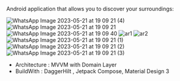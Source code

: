 Android application that allows you to discover your surroundings:

![WhatsApp Image 2023-05-21 at 19 09 21 (4)](https://github.com/changhaowu00/MapAround-Android/assets/67517715/34c6b3db-b3fd-4a9b-82ab-910a45d94a43)
![WhatsApp Image 2023-05-21 at 19 09 21](https://github.com/changhaowu00/MapAround-Android/assets/67517715/091c9c93-b5c4-4e68-9bc2-2c56434f158b)
![WhatsApp Image 2023-05-21 at 19 09 40](https://github.com/changhaowu00/MapAround-Android/assets/67517715/59edca01-f4ba-4df4-95f8-a6a435666033)
![ar1](https://github.com/changhaowu00/MapAround-Android/assets/67517715/8102206a-b067-46b5-a8b9-714bafeadb27)
![ar2](https://github.com/changhaowu00/MapAround-Android/assets/67517715/5f57ebfa-c969-45bf-a3c8-eb4afb30297f)
![WhatsApp Image 2023-05-21 at 19 09 21 (1)](https://github.com/changhaowu00/MapAround-Android/assets/67517715/f0d50616-6464-4a48-943b-769c4695983a)
![WhatsApp Image 2023-05-21 at 19 09 21 (2)](https://github.com/changhaowu00/MapAround-Android/assets/67517715/c3ea201c-08eb-42c6-a80b-bf373b65f214)
![WhatsApp Image 2023-05-21 at 19 09 21 (3)](https://github.com/changhaowu00/MapAround-Android/assets/67517715/fa3df100-c241-41cb-a384-45208c6b10f4)


* Architecture : MVVM with Domain Layer 
* BuildWith : DaggerHilt , Jetpack Compose, Material Design 3
